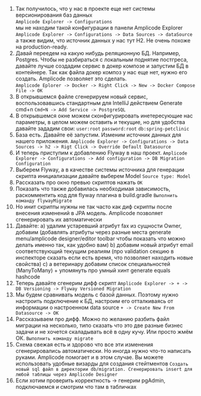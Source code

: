 1. Так получилось, что у нас в проекте еще нет системы версионирования баз данных  
   `Amplicode Explorer -> Configurations`  
   мы не находим такой конфигурации в панели Amplicode Explorer  
   `Amplicode Explorer -> Configurations -> Data Sources -> dataSource`  
   а также видим, что источник данных у нас тут H2. Не очень похоже на production-ready.
2. Давай переедем на какую нибудь реляционную БД. Например, Postgres. Чтобы не разбираться с локальным поднятие постгреса, давайте лучше создадим сервис в докер композе и запустим БД в контейнере. Так как файла докер композ у нас еще нет, нужно его создать. Amplicode позволяет это сделать.  
   `Amplicode Eplorer -> Docker -> Right Click -> New -> Docker Compose File -> OK`
3. В открывшемся файле сгенерируем новый сервис, воспользовавшись стандартным для IntelliJ действием Generate cmd+n
   `Cmd+N -> Add Service -> PostgreSQL`
4. В открывшемся окне можем сконфигурировать инетересующие нас параметры, в целом можем оставить и текущие, но для удобства давайте зададим свои:
   `user:root`
   `password:root`
   `db:spring-petclinic`
5. База есть. Давайте её запустим. Изменим источник данных для нашего приложения.
   `Amplicode Explorer -> Configurations -> Data Sources -> h2 -> Rigt Click -> Override Default Datasource`
6. И теперь приступим к добавлению Flyway в наш проект.
   `Amplicode Explorer -> Configurations -> Add configuration -> DB Migration Configuration`
7. Выберем Flyway, а в качестве системы источника для генерации скрипта инициализации давайте выберем Model
   `Source type: Model`
8. Рассказать про окно превью скриптов нажать `ОК`
9. Показать что также добавилась необходимая зависимость, раскомментить код для flyway плагина в build.gradle
   `Выполнить команду flywayMigrate`
10. Но инит скрипты нужны не так часто как диф скрипты после внесения изменений в JPA модель. Amplicode позволяет сгенерировать их автоматически
11. Давайте:
    a) удалим устаревший атрибут fax из сущности Owner, добавим (добавлять атрибуты через разные места generate menu/amplicode designer/editor toolbar чтобы показать что можно делать именно так, как удобно вам)
    b) добавим новый атрибут email соответствующий текущим реалиям (про validation секцию в инспекторе сказать если есть время, что позволяет находить новые свойства)
    c) а ветеринару добавим список специальностей (ManyToMany) + упомянуть про умный хинт generate equals hashcode
12. Теперь давайте сгенерим дифф скрипт
    `Amplicode Explorer -> + -> DB Versioning -> Flyway Versioned Migration`
13. Мы будем сравнивать модель с базой данных. Поэтому нужно настроить подключение к БД, настроим его отталкиваясь от информации о настроенном data source
    `+ -> Create New From Datasource -> OK`
14. Рассказываем про дифф. Можно по желанию разбить файл миграции на несколько, типо сказать что это две разные бизнес задачи и не хочется скаладывать всё в одну кучу. Или просто жмём ОК.
    `Выполнить команду migrate`
15. Схема свежая есть и здорово что все эти изменения сгенерировались автоматически. Но иногда нужно что-то написать руками. Amplicode помогает и в этом случае. Вы можете использовать удобные визарды для создания стейтментов
    `Создать новый sql файл в директории db/migration. Сгенерировать insert для любой таблицы через Amplicode Designer`
16. Если хотим проверить корректность -> генерим pgAdmin, подключаемся и смотрим что там в табличках

